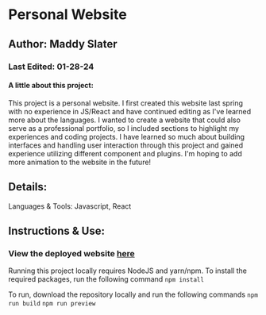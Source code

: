 # Personal Website

## Author: Maddy Slater

### Last Edited: 01-28-24

#### A little about this project:
This project is a personal website. I first created this website last spring with no experience in JS/React and have continued editing as I've learned more about the languages. I wanted to create a website that could also serve as a professional portfolio, so I included sections to highlight my experiences and coding projects. I have learned so much about building interfaces and handling user interaction through this project and gained experience utilizing different component and plugins. I'm hoping to add more animation to the website in the future!

## Details:
Languages & Tools: Javascript, React

## Instructions & Use:

### View the deployed website [here](https://personal-website-bk1s.onrender.com)

Running this project locally requires NodeJS and yarn/npm. To install the required packages, run the following command
`npm install`

To run, download the repository locally and run the following commands
`npm run build`
`npm run preview`




